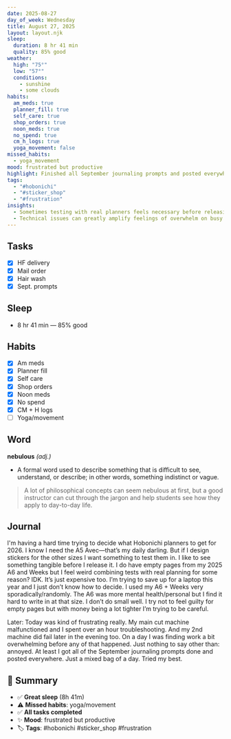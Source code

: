 ```yaml
---
date: 2025-08-27
day_of_week: Wednesday
title: August 27, 2025
layout: layout.njk
sleep:
  duration: 8 hr 41 min
  quality: 85% good
weather:
  high: "75°"
  low: "57°"
  conditions:
    - sunshine
    - some clouds
habits:
  am_meds: true
  planner_fill: true
  self_care: true
  shop_orders: true
  noon_meds: true
  no_spend: true
  cm_h_logs: true
  yoga_movement: false
missed_habits:
  - yoga_movement
mood: frustrated but productive
highlight: Finished all September journaling prompts and posted everywhere.
tags:
  - "#hobonichi"
  - "#sticker_shop"
  - "#frustration"
insights:
  - Sometimes testing with real planners feels necessary before releasing designs.
  - Technical issues can greatly amplify feelings of overwhelm on busy days.
---
```


## Tasks
- [x] HF delivery  
- [x] Mail order  
- [x] Hair wash  
- [x] Sept. prompts  

## Sleep
- 8 hr 41 min — 85% good

## Habits
- [x] Am meds  
- [x] Planner fill  
- [x] Self care  
- [x] Shop orders  
- [x] Noon meds  
- [x] No spend  
- [x] CM + H logs  
- [ ] Yoga/movement  

## Word
**nebulous** *(adj.)*  
- A formal word used to describe something that is difficult to see, understand, or describe; in other words, something indistinct or vague.  
> A lot of philosophical concepts can seem nebulous at first, but a good instructor can cut through the jargon and help students see how they apply to day-to-day life.

## Journal
I'm having a hard time trying to decide what Hobonichi planners to get for 2026. I know I need the A5 Avec—that’s my daily darling. But if I design stickers for the other sizes I want something to test them in. I like to see something tangible before I release it. I do have empty pages from my 2025 A6 and Weeks but I feel weird combining tests with real planning for some reason? IDK. It’s just expensive too. I’m trying to save up for a laptop this year and I just don’t know how to decide. I used my A6 + Weeks very sporadically/randomly. The A6 was more mental health/personal but I find it hard to write in at that size. I don’t do small well. I try not to feel guilty for empty pages but with money being a lot tighter I’m trying to be careful.

Later: Today was kind of frustrating really. My main cut machine malfunctioned and I spent over an hour troubleshooting. And my 2nd machine did fail later in the evening too. On a day I was finding work a bit overwhelming before any of that happened. Just nothing to say other than: annoyed. At least I got all of the September journaling prompts done and posted everywhere. Just a mixed bag of a day. Tried my best.

## 📌 Summary
- ✅ **Great sleep** (8h 41m)  
- ⚠️ **Missed habits**: yoga/movement  
- ✅ **All tasks completed**  
- ✨ **Mood**: frustrated but productive  
- 🏷️ **Tags**: #hobonichi #sticker_shop #frustration